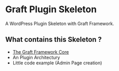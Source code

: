 # Graft Plugin Skeleton

A WordPress Plugin Skeleton with Graft Framework.

## What contains this Skeleton ?

- [The Graft Framework Core](https://github.com/Zusoy/graft-framework-core)
- An Plugin Architectury
- Little code example (Admin Page creation)

